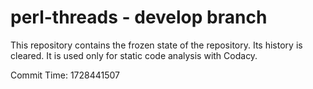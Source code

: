 # perl-threads - develop branch

This repository contains the frozen state of the repository.
Its history is cleared. It is used only for static code
analysis with Codacy.

Commit Time: 1728441507